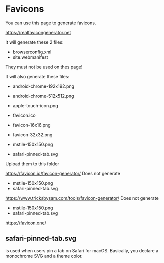 # Favicons

You can use this page to generate favicons.

https://realfavicongenerator.net


It will generate these 2 files:
- browserconfig.xml
- site.webmanifest

They must not be used on thes page!


It will also generate these files:
- android-chrome-192x192.png
- android-chrome-512x512.png
- apple-touch-icon.png
- favicon.ico
- favicon-16x16.png
- favicon-32x32.png

- mstile-150x150.png
- safari-pinned-tab.svg

Upload them to this folder


https://favicon.io/favicon-generator/
Does not generate 
- mstile-150x150.png
- safari-pinned-tab.svg



https://www.tricksbysam.com/tools/favicon-generator/
Does not generate 
- mstile-150x150.png
- safari-pinned-tab.svg


https://favicon.one/




## safari-pinned-tab.svg
is used when users pin a tab on Safari for macOS. Basically, you declare a monochrome SVG and a theme color.
